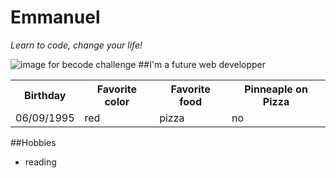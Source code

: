 # Emmanuel 

*Learn to code, change your life!*

![image for becode challenge](users/emman/becode/becodeme)
##I'm a future web developper 

<table> <tr><th> Birthday </th><th>Favorite color</th><th>Favorite food </th><th>Pinneaple on Pizza</th></tr><tr><td>06/09/1995</td> <td>red</td><td>pizza</td><td>no</td> </tr></table>

##Hobbies 

<ul><li>reading</li></ul>